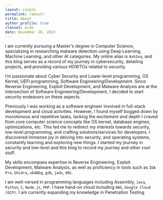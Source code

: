 ```yaml
---
layout: single
permalink: /about/
title: About
author_profile: true
classes: wide
date: November 20, 2023
---
```


I am currently pursuing a Master's degree in Computer Science, specializing in researching malware detection using Deep Learning, Machine Learning, and other AI categories. My online alias is `0xh3xa`, and this blog serves as a record of my journey in cybersecurity, detailing projects, and providing various HOWTOs related to security.

I’m passionate about Cyber Security and Lower-level programming, OS Kernel, UEFI programming, Software Engineering/Development. Since Reverse Engineering, Exploit Development, and Malware Analysis are at the intersection of Software Engineering/Development, I decided to start security endeavors on these aspects.

Previously I was working as a software engineer involved in full-stack development and cloud activities. However, I found myself bogged down by monotonous and repetitive tasks, lacking the excitement and depth I craved from core computer science concepts like OS kernel, database engines, optimizations, etc. This led me to redirect my interests towards security, low-level programming, and crafting solutions/services for developers. I discovered immense joy in delving into security, and operating systems, constantly learning and exploring new things. I started my journey in security and low-level and this blog to record my journey and other cool stuff.

My skills encompass expertise in Reverse Engineering, Exploit Development, Malware Analysis, as well as proficiency in tools such as `IDA Pro`, `Ghidra`, `x64Dbg`, `gdb`, `jadx`, etc.

I am well-versed in programming languages including Assembly, `Java`, `Python`, `C`, `Node.js`, `PHP`. I have hand-on cloud including `AWS`, `Google Cloud (GCP)`. I am currently expanding my knowledge in Penetration Testing.



